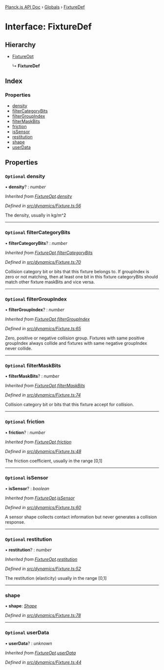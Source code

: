 [Planck.js API Doc](../README.md) › [Globals](../globals.md) › [FixtureDef](fixturedef.md)

# Interface: FixtureDef

## Hierarchy

* [FixtureOpt](fixtureopt.md)

  ↳ **FixtureDef**

## Index

### Properties

* [density](fixturedef.md#optional-density)
* [filterCategoryBits](fixturedef.md#optional-filtercategorybits)
* [filterGroupIndex](fixturedef.md#optional-filtergroupindex)
* [filterMaskBits](fixturedef.md#optional-filtermaskbits)
* [friction](fixturedef.md#optional-friction)
* [isSensor](fixturedef.md#optional-issensor)
* [restitution](fixturedef.md#optional-restitution)
* [shape](fixturedef.md#shape)
* [userData](fixturedef.md#optional-userdata)

## Properties

### `Optional` density

• **density**? : *number*

*Inherited from [FixtureOpt](fixtureopt.md).[density](fixtureopt.md#optional-density)*

*Defined in [src/dynamics/Fixture.ts:56](https://github.com/shakiba/planck.js/blob/b8c946c/src/dynamics/Fixture.ts#L56)*

The density, usually in kg/m^2

___

### `Optional` filterCategoryBits

• **filterCategoryBits**? : *number*

*Inherited from [FixtureOpt](fixtureopt.md).[filterCategoryBits](fixtureopt.md#optional-filtercategorybits)*

*Defined in [src/dynamics/Fixture.ts:70](https://github.com/shakiba/planck.js/blob/b8c946c/src/dynamics/Fixture.ts#L70)*

Collision category bit or bits that this fixture belongs to.
If groupIndex is zero or not matching, then at least one bit in this fixture categoryBits should match other fixture maskBits and vice versa.

___

### `Optional` filterGroupIndex

• **filterGroupIndex**? : *number*

*Inherited from [FixtureOpt](fixtureopt.md).[filterGroupIndex](fixtureopt.md#optional-filtergroupindex)*

*Defined in [src/dynamics/Fixture.ts:65](https://github.com/shakiba/planck.js/blob/b8c946c/src/dynamics/Fixture.ts#L65)*

Zero, positive or negative collision group.
Fixtures with same positive groupIndex always collide and fixtures with same negative groupIndex never collide.

___

### `Optional` filterMaskBits

• **filterMaskBits**? : *number*

*Inherited from [FixtureOpt](fixtureopt.md).[filterMaskBits](fixtureopt.md#optional-filtermaskbits)*

*Defined in [src/dynamics/Fixture.ts:74](https://github.com/shakiba/planck.js/blob/b8c946c/src/dynamics/Fixture.ts#L74)*

Collision category bit or bits that this fixture accept for collision.

___

### `Optional` friction

• **friction**? : *number*

*Inherited from [FixtureOpt](fixtureopt.md).[friction](fixtureopt.md#optional-friction)*

*Defined in [src/dynamics/Fixture.ts:48](https://github.com/shakiba/planck.js/blob/b8c946c/src/dynamics/Fixture.ts#L48)*

The friction coefficient, usually in the range [0,1]

___

### `Optional` isSensor

• **isSensor**? : *boolean*

*Inherited from [FixtureOpt](fixtureopt.md).[isSensor](fixtureopt.md#optional-issensor)*

*Defined in [src/dynamics/Fixture.ts:60](https://github.com/shakiba/planck.js/blob/b8c946c/src/dynamics/Fixture.ts#L60)*

A sensor shape collects contact information but never generates a collision response.

___

### `Optional` restitution

• **restitution**? : *number*

*Inherited from [FixtureOpt](fixtureopt.md).[restitution](fixtureopt.md#optional-restitution)*

*Defined in [src/dynamics/Fixture.ts:52](https://github.com/shakiba/planck.js/blob/b8c946c/src/dynamics/Fixture.ts#L52)*

The restitution (elasticity) usually in the range [0,1]

___

###  shape

• **shape**: *[Shape](../classes/shape.md)*

*Defined in [src/dynamics/Fixture.ts:78](https://github.com/shakiba/planck.js/blob/b8c946c/src/dynamics/Fixture.ts#L78)*

___

### `Optional` userData

• **userData**? : *unknown*

*Inherited from [FixtureOpt](fixtureopt.md).[userData](fixtureopt.md#optional-userdata)*

*Defined in [src/dynamics/Fixture.ts:44](https://github.com/shakiba/planck.js/blob/b8c946c/src/dynamics/Fixture.ts#L44)*
